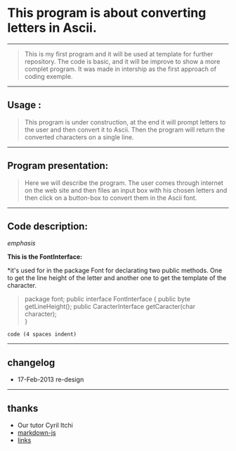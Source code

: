 # This program is about converting letters in Ascii.
----
> This is my first program and it will be used at template for further repository. The code is basic, and it will be improve to show a more complet program. It was made in intership as the first approach of coding exemple.
----
## Usage :

> This program is under construction, at the end it will prompt letters to the user and then convert it to Ascii. Then the program will return the converted characters on a single line.

----
## Program presentation:
	
> Here we will describe the program. The user comes through internet on the web site and then files an input box with his chosen letters and then click on a button-box to convert them in the Ascii font.

----
## Code description:

*emphasis*

**This is the FontInterface:**

*it's used for in the package Font for declarating two public methods. One to get the line height of the letter and another one to get the template of the character.

>package font;
public interface FontInterface 
{
	public byte getLineHeight();
	public CaracterInterface getCaracter(char character);	
}

    code (4 spaces indent)


----
## changelog
* 17-Feb-2013 re-design

----
## thanks
 
* Our tutor Cyril Itchi <br/>
* [markdown-js](https://github.com/evilstreak/markdown-js)<br/>
* [links](http://wikipedia.org)<br/>